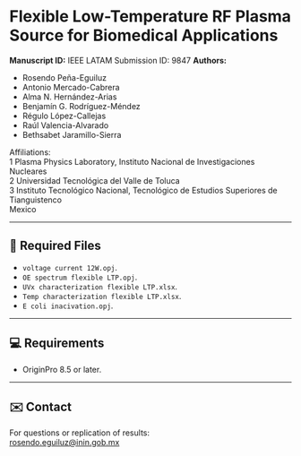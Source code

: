 # Flexible Low-Temperature RF Plasma Source for Biomedical Applications

**Manuscript ID:** IEEE LATAM Submission ID: 9847 
**Authors:**  
- Rosendo Peña-Eguiluz 
- Antonio Mercado-Cabrera  
- Alma N. Hernández-Arias
- Benjamín G. Rodríguez-Méndez
- Régulo López-Callejas
- Raúl Valencia-Alvarado
- Bethsabet Jaramillo-Sierra

Affiliations: \
1 Plasma Physics Laboratory,   Instituto Nacional de Investigaciones Nucleares\
2 Universidad Tecnológica del Valle de Toluca\
3 Instituto Tecnológico Nacional,   Tecnológico de Estudios Superiores de Tianguistenco\
Mexico

---

## 📂 Required Files

- `voltage current 12W.opj`.
- `OE spectrum flexible LTP.opj`.
- `UVx characterization flexible LTP.xlsx`.
- `Temp characterization flexible LTP.xlsx`.
- `E coli inacivation.opj`.

---

## 💻 Requirements

- OriginPro 8.5 or later.


---

## ✉️ Contact

For questions or replication of results:  
rosendo.eguiluz@inin.gob.mx
